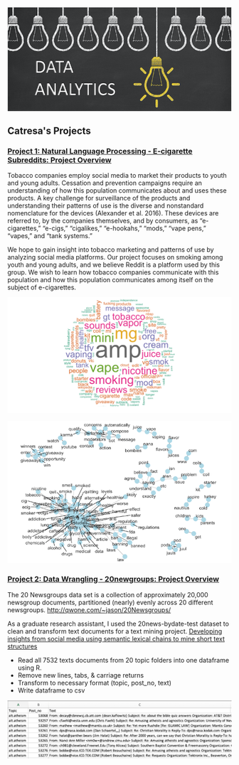 ![Blackboard](images/data_analytics_blackboard.png)

## Catresa's Projects

### [Project 1: Natural Language Processing - E-cigarette Subreddits: Project Overview](https://github.com/cbarlow6/Natural_Language_Processing)
Tobacco companies employ social media to market their products to youth and young adults. Cessation and prevention campaigns require an understanding of how this population communicates about and uses these products. A key challenge for surveillance of the products and understanding their patterns of use is the diverse and nonstandard nomenclature for the devices (Alexander et al. 2016). These devices are referred to, by the companies themselves, and by consumers, as “e-cigarettes,” “e-cigs,” “cigalikes,” “e-hookahs,” “mods,” “vape pens,” “vapes,” and “tank systems.” 

We hope to gain insight into tobacco marketing and patterns of use by analyzing social media platforms. Our project focuses on smoking among youth and young adults, and we believe Reddit is a platform used by this group. We wish to learn how tobacco companies communicate with this population and how this population communicates among itself on the subject of e-cigarettes. 

![WordCloud](images/wordcloud5.png)

![WordCorrelation](images/wordcorrelation5.png)

### [Project 2: Data Wrangling - 20newgroups: Project Overview](https://github.com/cbarlow6/newsgroups)
 The 20 Newsgroups data set is a collection of approximately 20,000 newsgroup documents, partitioned (nearly) evenly 
 across 20 different newsgroups. http://qwone.com/~jason/20Newsgroups/

As a graduate research assistant, I used the 20news-bydate-test dataset to clean and transform text documents for a text mining project. [Developing insights from social media using semantic lexical chains to mine short text structures](https://www.sciencedirect.com/science/article/pii/S016792361930171X)
* Read all 7532 texts documents from 20 topic folders into one dataframe using R. 
* Remove new lines, tabs, & carriage returns 
* Transform to necessary format (topic, post_no, text) 
* Write dataframe to csv

![newsgroups_excel](images/newsgroup_excel_file.png)

